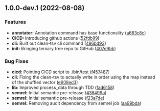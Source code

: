 ## 1.0.0-dev.1 (2022-08-08)


### Features

* **annotater:** Annotation command has base functionality ([a683c8c](https://github.com/CosyOranges/ner-ternary/commit/a683c8cbd8adb0f6bb8135e92228f70ae62f1151))
* **CICD:** Introducing github actions ([52fdb99](https://github.com/CosyOranges/ner-ternary/commit/52fdb993dbb35dc92caa82045fe91f88ca375e7a))
* **cli:** Built out clean-tsv cli command ([496bd93](https://github.com/CosyOranges/ner-ternary/commit/496bd93a3c3b4320a3a850bf024faadc51b47ac0))
* **init:** Bringing ternary tree repo to GitHub ([407e9bb](https://github.com/CosyOranges/ner-ternary/commit/407e9bb2728cc3520ec2290dc7638496c05b708e))


### Bug Fixes

* **cicd:** Pointing CICD script to ./bin/test ([f457487](https://github.com/CosyOranges/ner-ternary/commit/f45748743ef16105d7739094c3efa39bbad4d609))
* **cli:** Fixing the clean-tsv to actually write in order using the map instead of the shuffled vector ([e908ed3](https://github.com/CosyOranges/ner-ternary/commit/e908ed3854516bc9e93e69b1b48e120becce6f89))
* **lib:** Improved process_data through TDD ([fad6158](https://github.com/CosyOranges/ner-ternary/commit/fad6158aeb96a3e1501083a774feae8017521d12))
* **semrel:** Initial semantic pre-release ([436499a](https://github.com/CosyOranges/ner-ternary/commit/436499a6d925957993db7dbcdb9f21184b979c8c))
* **semrel:** Initial semantic pre-release ([f23a7de](https://github.com/CosyOranges/ner-ternary/commit/f23a7de2b7ed80c2ccdac3f4ba63197ee7556efb))
* **semrel:** Removing audit dependency from semrel job ([aa99bda](https://github.com/CosyOranges/ner-ternary/commit/aa99bdad59729df69102501615f86dec023dcc4a))
